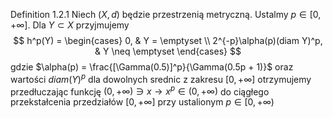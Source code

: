Definition 1.2.1
Niech $(X, d)$ będzie przestrzenią metryczną. Ustalmy $p \in [0, +\infty]$. Dla $Y \subset X$ przyjmujemy 
$$
	h^p(Y) = 
	\begin{cases}
		0, & Y = \emptyset \\
		2^{-p}\alpha(p)(diam Y)^p, & Y \neq \emptyset
	\end{cases}
$$ gdzie $\alpha(p) = \frac{[\Gamma(0.5)]^p}{\Gamma(0.5p + 1)}$ oraz wartości $diam(Y)^p$ dla dowolnych srednic z zakresu $[0, +\infty]$ otrzymujemy przedłuczając funkcję $(0, +\infty) \ni x \rightarrow x^p \in (0, +\infty)$ do ciągłego przekstałcenia przedziałów $[0, +\infty]$ przy ustalionym $p \in [0, +\infty)$ 